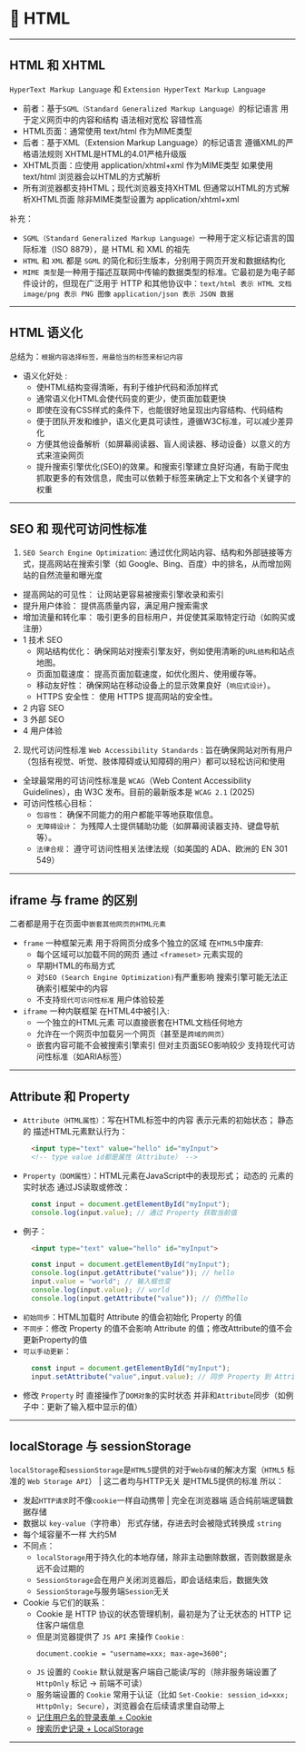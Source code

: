 # 📑 HTML
---
## HTML 和 XHTML
`HyperText Markup Language` 和 `Extension HyperText Markup Language`
* 前者：基于`SGML（Standard Generalized Markup Language）`的标记语言 用于定义网页中的内容和结构 语法相对宽松 容错性高
* HTML页面：通常使用 text/html 作为MIME类型
* 后者：基于XML（Extension Markup
 Language）的标记语言 遵循XML的严格语法规则 XHTML是HTML的4.01严格升级版
* XHTML页面：应使用 application/xhtml+xml 作为MIME类型 如果使用text/html 浏览器会以HTML的方式解析
* 所有浏览器都支持HTML；现代浏览器支持XHTML 但通常以HTML的方式解析XHTML页面 除非MIME类型设置为 application/xhtml+xml 

补充：
* `SGML（Standard Generalized Markup Language）`一种用于定义标记语言的国际标准（ISO 8879），是 HTML 和 XML 的祖先
* `HTML` 和 `XML` 都是 `SGML` 的简化和衍生版本，分别用于网页开发和数据结构化
* `MIME 类型`是一种用于描述互联网中传输的数据类型的标准。它最初是为电子邮件设计的，但现在广泛用于 HTTP 和其他协议中：`text/html 表示 HTML 文档` `image/png 表示 PNG 图像` `application/json 表示 JSON 数据`
---
## HTML 语义化
总结为：`根据内容选择标签，用最恰当的标签来标记内容`
- 语义化好处 :
  - 使HTML结构变得清晰，有利于维护代码和添加样式
  - 通常语义化HTML会使代码变的更少，使页面加载更快
  - 即使在没有CSS样式的条件下，也能很好地呈现出内容结构、代码结构
  - 便于团队开发和维护，语义化更具可读性，遵循W3C标准，可以减少差异化
  - 方便其他设备解析（如屏幕阅读器、盲人阅读器、移动设备）以意义的方式来渲染网页
  - 提升搜索引擎优化(SEO)的效果。和搜索引擎建立良好沟通，有助于爬虫抓取更多的有效信息，爬虫可以依赖于标签来确定上下文和各个关键字的权重
---
## SEO 和 现代可访问性标准
1. `SEO Search Engine Optimization`: 通过优化网站内容、结构和外部链接等方式，提高网站在搜索引擎（如 Google、Bing、百度）中的排名，从而增加网站的自然流量和曝光度
- 提高网站的可见性： 让网站更容易被搜索引擎收录和索引
- 提升用户体验： 提供高质量内容，满足用户搜索需求
- 增加流量和转化率： 吸引更多的目标用户，并促使其采取特定行动（如购买或注册）
- 1 技术 SEO
  - 网站结构优化： 确保网站对搜索引擎友好，例如使用清晰的`URL结构`和站点地图。
  - 页面加载速度： 提高页面加载速度，如优化图片、使用缓存等。
  - 移动友好性： 确保网站在移动设备上的显示效果良好（`响应式设计`）。
  - HTTPS 安全性： 使用 HTTPS 提高网站的安全性。
- 2 内容 SEO
- 3 外部 SEO
- 4 用户体验
2. 现代可访问性标准 `Web Accessibility Standards` : 旨在确保网站对所有用户（包括有视觉、听觉、肢体障碍或认知障碍的用户）都可以轻松访问和使用
- 全球最常用的可访问性标准是 `WCAG`（Web Content Accessibility Guidelines），由 W3C 发布。目前的最新版本是 `WCAG 2.1` (2025)
- 可访问性核心目标：
  - `包容性`： 确保不同能力的用户都能平等地获取信息。
  - `无障碍设计`： 为残障人士提供辅助功能（如屏幕阅读器支持、键盘导航等）。
  - `法律合规`： 遵守可访问性相关法律法规（如美国的 ADA、欧洲的 EN 301 549）
---
## iframe 与 frame 的区别
二者都是用于在页面中`嵌套其他网页的HTML元素`
* `frame` 一种框架元素 用于将网页分成多个独立的区域 在`HTML5`中废弃:
  * 每个区域可以加载不同的网页 通过 `<frameset>` 元素实现的
  * 早期HTML的布局方式 
  * 对`SEO (Search Engine Optimization)`有严重影响 搜索引擎可能无法正确索引框架中的内容
  * 不支持`现代可访问性标准` 用户体验较差
* `iframe` 一种内联框架 在HTML4中被引入:
  * 一个独立的HTML元素 可以直接嵌套在HTML文档任何地方
  * 允许在一个网页中加载另一个网页（甚至是`跨域的网页`）
  * 嵌套内容可能不会被搜索引擎索引 但对主页面SEO影响较少 支持现代可访问性标准（如ARIA标签）
---
## Attribute 和 Property
* `Attribute（HTML属性）`：写在HTML标签中的内容 表示元素的初始状态； 静态的 描述HTML元素默认行为：
    ```html
      <input type="text" value="hello" id="myInput">
      <!-- type value id都是属性（Attribute） -->
    ```
* `Property（DOM属性）`：HTML元素在JavaScript中的表现形式； 动态的 元素的实时状态 通过JS读取或修改：   
    ```js
      const input = document.getElementById("myInput");
      console.log(input.value); // 通过 Property 获取当前值
    ```
* 例子：
    ```html
      <input type="text" value="hello" id="myInput">
    ```
    ```js
      const input = document.getElementById("myInput");
      console.log(input.getAttribute("value")); // hello
      input.value = "world"; // 输入框也变
      console.log(input.value); // world
      console.log(input.getAttribute("value")); // 仍然hello
    ```
* `初始同步`：HTML加载时 Attribute 的值会初始化 Property 的值
* `不同步`：修改 Property 的值不会影响 Attribute 的值；修改Attribute的值不会更新Property的值
* `可以手动更新`：
    ```js
      const input = document.getElementById("myInput");
      input.setAttribute("value",input.value); // 同步 Property 到 Attribute
    ```
* 修改 `Property` 时 直接操作了`DOM对象`的实时状态 并非和`Attribute`同步（如例子中：更新了输入框中显示的值）
---
## localStorage 与 sessionStorage
`localStorage`和`sessionStorage`是`HTML5`提供的对于`Web存储`的解决方案（`HTML5` 标准的 `Web Storage API`） | 这二者均与HTTP无关 是HTML5提供的标准 所以：
- 发起`HTTP请求`时不像`cookie`一样自动携带 | 完全在浏览器端 适合纯前端逻辑数据存储
- 数据以 `key-value`（字符串） 形式存储，存进去时会被隐式转换成 `string`
- 每个域容量不一样 大约5M
- 不同点：
  - `localStorage`用于持久化的本地存储，除非主动删除数据，否则数据是永远不会过期的
  - `SessionStorage`会在用户关闭浏览器后，即会话结束后，数据失效
  - `SessionStorage`与服务端`Session`无关
- Cookie 与它们的联系：
  - Cookie 是 HTTP 协议的状态管理机制，最初是为了让无状态的 HTTP 记住客户端信息
  - 但是浏览器提供了 `JS API` 来操作 `Cookie` :
    ```
    document.cookie = "username=xxx; max-age=3600";
    ```
  - `JS` 设置的 `Cookie` 默认就是客户端自己能读/写的（除非服务端设置了 `HttpOnly` 标记 → 前端不可读）
  - 服务端设置的 `Cookie` 常用于认证（比如 `Set-Cookie: session_id=xxx; HttpOnly; Secure`），浏览器会在后续请求里自动带上
  - [记住用户名的登录表单 + Cookie](./3HTML/cookie.html)
  - [搜索历史记录 + LocalStorage](./3HTML/localStorage.html)
---